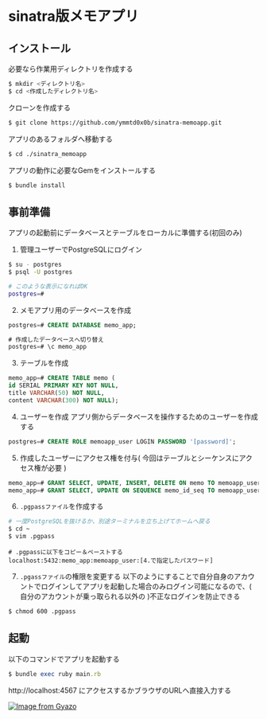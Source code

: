 # sinatra版メモアプリ

## インストール

必要なら作業用ディレクトリを作成する

``` bash
$ mkdir <ディレクトリ名>
$ cd <作成したディレクトリ名>
```

クローンを作成する

``` bash
$ git clone https://github.com/ymmtd0x0b/sinatra-memoapp.git
```

アプリのあるフォルダへ移動する

``` bash
$ cd ./sinatra_memoapp
```

アプリの動作に必要なGemをインストールする

``` ruby
$ bundle install
```

## 事前準備

アプリの起動前にデータベースとテーブルをローカルに準備する(初回のみ)

1. 管理ユーザーでPostgreSQLにログイン

``` bash
$ su - postgres
$ psql -U postgres

# このような表示になればOK
postgres=#
```

2. メモアプリ用のデータベースを作成

``` sql
postgres=# CREATE DATABASE memo_app;

# 作成したデータベースへ切り替え
postgres=# \c memo_app
```

3. テーブルを作成

``` sql
memo_app=# CREATE TABLE memo (
id SERIAL PRIMARY KEY NOT NULL,
title VARCHAR(50) NOT NULL,
content VARCHAR(300) NOT NULL);
```

4. ユーザーを作成
アプリ側からデータベースを操作するためのユーザーを作成する

``` sql
postgres=# CREATE ROLE memoapp_user LOGIN PASSWORD '[password]';
```

5.  作成したユーザーにアクセス権を付与( 今回はテーブルとシーケンスにアクセス権が必要 )

``` sql
memo_app=# GRANT SELECT, UPDATE, INSERT, DELETE ON memo TO memoapp_user;
memo_app=# GRANT SELECT, UPDATE ON SEQUENCE memo_id_seq TO memoapp_user;
```

6. `.pgpassファイル`を作成する

``` bash
# 一度PostgreSQLを抜けるか、別途ターミナルを立ち上げてホームへ戻る
$ cd ~
$ vim .pgpass
```

```
# .pgpassに以下をコピー＆ペーストする
localhost:5432:memo_app:memoapp_user:[4.で指定したパスワード]
```

7. `.pgassファイル`の権限を変更する
以下のようにすることで自分自身のアカウントでログインしてアプリを起動した場合のみログイン可能になるので、( 自分のアカウントが乗っ取られる以外の )不正なログインを防止できる

``` bash
$ chmod 600 .pgpass
```

## 起動

以下のコマンドでアプリを起動する
``` ruby
$ bundle exec ruby main.rb
```

http://localhost:4567 にアクセスするかブラウザのURLへ直接入力する

[![Image from Gyazo](https://i.gyazo.com/5423eb1afb4f08949a4de170b539575c.png)](https://gyazo.com/5423eb1afb4f08949a4de170b539575c)
